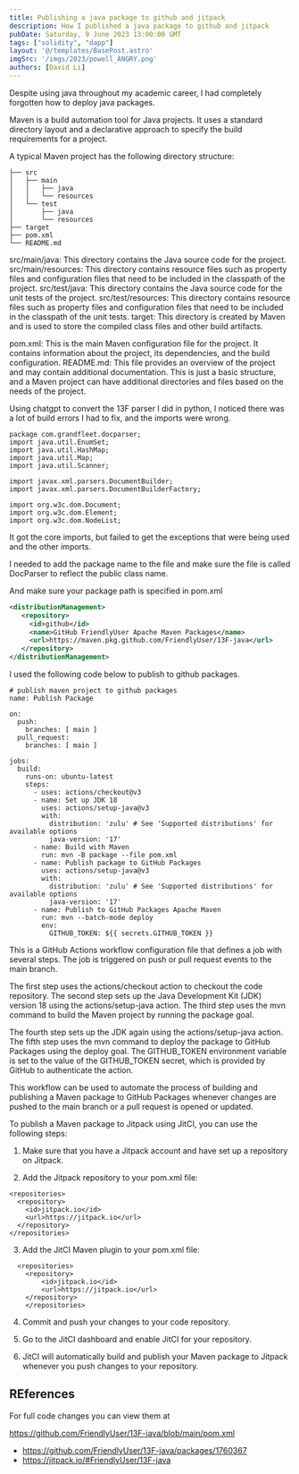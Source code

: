 ```yaml
---
title: Publishing a java package to github and jitpack
description: How I published a java package to github and jitpack
pubDate: Saturday, 9 June 2023 13:00:00 GMT
tags: ["solidity", "dapp"]
layout: '@/templates/BasePost.astro'
imgSrc: '/imgs/2023/powell_ANGRY.png'
authors: [David Li]
---
```


Despite using java throughout my academic career, I had completely forgotten how to deploy java packages.

Maven is a build automation tool for Java projects. It uses a standard directory layout and a declarative approach to specify the build requirements for a project.

A typical Maven project has the following directory structure:

```
├── src
│   ├── main
│   │   ├── java
│   │   └── resources
│   └── test
│       ├── java
│       └── resources
├── target
├── pom.xml
└── README.md
```
src/main/java: This directory contains the Java source code for the project.
src/main/resources: This directory contains resource files such as property files and configuration files that need to be included in the classpath of the project.
src/test/java: This directory contains the Java source code for the unit tests of the project.
src/test/resources: This directory contains resource files such as property files and configuration files that need to be included in the classpath of the unit tests.
target: This directory is created by Maven and is used to store the compiled class files and other build artifacts.

pom.xml: This is the main Maven configuration file for the project. It contains information about the project, its dependencies, and the build configuration.
README.md: This file provides an overview of the project and may contain additional documentation.
This is just a basic structure, and a Maven project can have additional directories and files based on the needs of the project.


Using chatgpt to convert the 13F parser I did in python, I noticed there was a lot of build errors I had to fix, and the imports were wrong.

```
package com.grandfleet.docparser;
import java.util.EnumSet;
import java.util.HashMap;
import java.util.Map;
import java.util.Scanner;

import javax.xml.parsers.DocumentBuilder;
import javax.xml.parsers.DocumentBuilderFactory;

import org.w3c.dom.Document;
import org.w3c.dom.Element;
import org.w3c.dom.NodeList;
```

It got the core imports, but failed to get the exceptions that were being used and the other imports.

I needed to add the package name to the file and make sure the file is called DocParser to reflect the public class name.

And make sure your package path is specified in pom.xml
```xml
<distributionManagement>
   <repository>
     <id>github</id>
     <name>GitHub FriendlyUser Apache Maven Packages</name>
     <url>https://maven.pkg.github.com/FriendlyUser/13F-java</url>
   </repository>
</distributionManagement>
```

I used the following code below to publish to github packages.

```
# publish maven project to github packages
name: Publish Package

on:
  push:
    branches: [ main ]
  pull_request:
    branches: [ main ]

jobs:
  build:
    runs-on: ubuntu-latest
    steps:
      - uses: actions/checkout@v3
      - name: Set up JDK 18
        uses: actions/setup-java@v3
        with:
          distribution: 'zulu' # See 'Supported distributions' for available options
          java-version: '17'
      - name: Build with Maven
        run: mvn -B package --file pom.xml
      - name: Publish package to GitHub Packages
        uses: actions/setup-java@v3
        with:
          distribution: 'zulu' # See 'Supported distributions' for available options
          java-version: '17'
      - name: Publish to GitHub Packages Apache Maven
        run: mvn --batch-mode deploy
        env:
          GITHUB_TOKEN: ${{ secrets.GITHUB_TOKEN }}
```

This is a GitHub Actions workflow configuration file that defines a job with several steps. The job is triggered on push or pull request events to the main branch.

The first step uses the actions/checkout action to checkout the code repository. The second step sets up the Java Development Kit (JDK) version 18 using the actions/setup-java action. The third step uses the mvn command to build the Maven project by running the package goal.

The fourth step sets up the JDK again using the actions/setup-java action. The fifth step uses the mvn command to deploy the package to GitHub Packages using the deploy goal. The GITHUB_TOKEN environment variable is set to the value of the GITHUB_TOKEN secret, which is provided by GitHub to authenticate the action.

This workflow can be used to automate the process of building and publishing a Maven package to GitHub Packages whenever changes are pushed to the main branch or a pull request is opened or updated.


To publish a Maven package to Jitpack using JitCI, you can use the following steps:


1. Make sure that you have a Jitpack account and have set up a repository on Jitpack.

2. Add the Jitpack repository to your pom.xml file:
```
<repositories>
  <repository>
    <id>jitpack.io</id>
    <url>https://jitpack.io</url>
  </repository>
</repositories>
```

3. Add the JitCI Maven plugin to your pom.xml file:
```
  <repositories>
    <repository>
        <id>jitpack.io</id>
        <url>https://jitpack.io</url>
    </repository>
    </repositories>
```

4. Commit and push your changes to your code repository.

5. Go to the JitCI dashboard and enable JitCI for your repository.

6. JitCI will automatically build and publish your Maven package to Jitpack whenever you push changes to your repository.

## REferences 

For full code changes you can view them at

https://github.com/FriendlyUser/13F-java/blob/main/pom.xml
* https://github.com/FriendlyUser/13F-java/packages/1760367
* https://jitpack.io/#FriendlyUser/13F-java